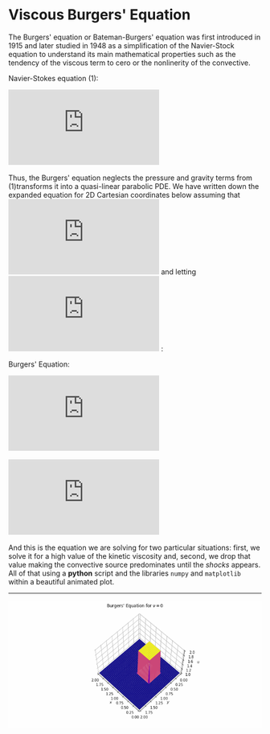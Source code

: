 # Viscous Burgers' Equation

The Burgers' equation or Bateman-Burgers' equation was first introduced in 1915
and later studied in 1948 as a simplification of the Navier-Stock equation to
understand its main mathematical properties such as the tendency of the viscous
term to cero or the nonlinerity of the convective.

Navier-Stokes equation (1):

![](http://latex.codecogs.com/png.latex?%5Crho%5Cdfrac%7B%5Cpartial%5Cmathbf%7Bu%7D%7D%7B%5Cpartial%20t%7D%20+%20%5Crho%28%5Cmathbf%7Bu%7D%5Ccdot%5Cnabla%29%5Cmathbf%7Bu%7D%20%3D%20-%5Cnabla%20p%20+%20%5Cmu%5Cnabla%5E2%5Cmathbf%7Bu%7D%20+%20%5Crho%5Cmathbf%7Bg%7D)

Thus, the Burgers' equation neglects the pressure and gravity terms from
(1)transforms it into a quasi-linear parabolic PDE. We
have written down the expanded equation for 2D Cartesian coordinates below assuming
that ![](http://latex.codecogs.com/png.latex?%5Cinline%20%5Cmathbf%7Bu%7D%3D%5Cleft%3C%20u%28t%2Cx%2Cy%29%2C%20v%28t%2Cx%2Cy%29%20%5Cright%3E) and letting ![](http://latex.codecogs.com/png.latex?%5Cinline%20%5Cnu%3D%5Cmu/%5Crho) :

Burgers' Equation:

![](http://latex.codecogs.com/png.latex?%5Cdfrac%7B%5Cpartial%20u%7D%7B%5Cpartial%20t%7D%20+%20u%5Cdfrac%7B%5Cpartial%20u%7D%7B%5Cpartial%20x%7D%20+%20v%5Cdfrac%7B%5Cpartial%20u%7D%7B%5Cpartial%20y%7D%20%3D%20%5Cnu%20%5Cleft%28%5Cdfrac%7B%5Cpartial%5E2%7Bu%7D%7D%7B%5Cpartial%7Bx%5E2%7D%7D%20+%20%5Cdfrac%7B%5Cpartial%5E2%7Bu%7D%7D%7B%5Cpartial%7By%5E2%7D%7D%5Cright%29)

![](http://latex.codecogs.com/png.latex?%5Cdfrac%7B%5Cpartial%20v%7D%7B%5Cpartial%20t%7D%20+%20u%5Cdfrac%7B%5Cpartial%20v%7D%7B%5Cpartial%20x%7D%20+%20v%5Cdfrac%7B%5Cpartial%20v%7D%7B%5Cpartial%20y%7D%20%3D%20%5Cnu%20%5Cleft%28%5Cdfrac%7B%5Cpartial%5E2%7Bv%7D%7D%7B%5Cpartial%7Bx%5E2%7D%7D%20+%20%5Cdfrac%7B%5Cpartial%5E2%7Bv%7D%7D%7B%5Cpartial%7By%5E2%7D%7D%5Cright%29)

And this is the equation we are solving for two particular situations: first, we
solve it for a high value of the kinetic viscosity and, second, we drop that
value making the convective source predominates until the _shocks_ appears. All of
that using a **python** script and the libraries `numpy` and `matplotlib` within
a beautiful animated plot.

<hr />

![Result](burgersConvective.gif)
